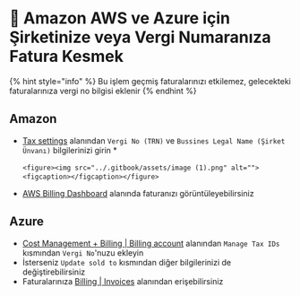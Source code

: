 # 📜 Amazon AWS ve Azure için Şirketinize veya Vergi Numaranıza Fatura Kesmek

{% hint style="info" %}
Bu işlem geçmiş faturalarınızı etkilemez, gelecekteki faturalarınıza vergi no bilgisi eklenir
{% endhint %}

## Amazon

* [Tax settings](https://us-east-1.console.aws.amazon.com/billing/home?region=us-east-1#/tax-settings) alanından `Vergi No (TRN)` ve `Bussines Legal Name (Şirket Ünvanı)` bilgilerinizi girin
  *

      <figure><img src="../.gitbook/assets/image (1).png" alt=""><figcaption></figcaption></figure>
* [AWS Billing Dashboard](https://us-east-1.console.aws.amazon.com/billing/home) alanında faturanızı görüntüleyebilirsiniz

## Azure

* [Cost Management + Billing | Billing account](https://portal.azure.com/#view/Microsoft\_Azure\_GTM/ModernBillingMenuBlade/\~/Properties) alanından `Manage Tax IDs` kısmından `Vergi No`'nuzu ekleyin
* İsterseniz `Update sold to` kısmından diğer bilgilerinizi de değiştirebilirsiniz
* Faturalarınıza [Billing | Invoices](https://portal.azure.com/#view/Microsoft\_Azure\_GTM/ModernBillingMenuBlade/\~/Invoices) alanından erişebilirsiniz
